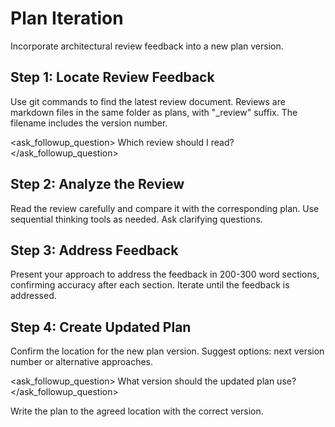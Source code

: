 # Plan Iteration

Incorporate architectural review feedback into a new plan version.

## Step 1: Locate Review Feedback
Use git commands to find the latest review document. Reviews are markdown files in the same folder as plans, with "_review" suffix. The filename includes the version number.

<ask_followup_question>
<question>Which review should I read?</question>
</ask_followup_question>

## Step 2: Analyze the Review
Read the review carefully and compare it with the corresponding plan. Use sequential thinking tools as needed. Ask clarifying questions.

## Step 3: Address Feedback
Present your approach to address the feedback in 200-300 word sections, confirming accuracy after each section. Iterate until the feedback is addressed.

## Step 4: Create Updated Plan
Confirm the location for the new plan version. Suggest options: next version number or alternative approaches.

<ask_followup_question>
<question>What version should the updated plan use?</question>
</ask_followup_question>

Write the plan to the agreed location with the correct version.

